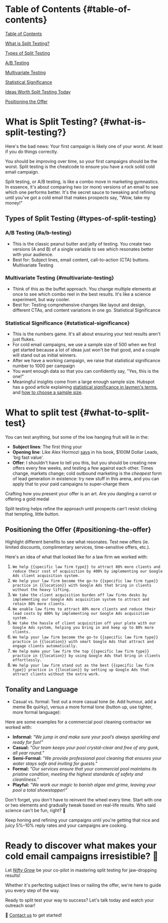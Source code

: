 # Table of Contents {#table-of-contents}

[Table of Contents](#table-of-contents)

[What is Split Testing?](#what-is-split-testing?)

[Types of Split Testing](#types-of-split-testing)

[A/B Testing](#a/b-testing)

[Multivariate Testing](#multivariate-testing)

[Statistical Significance](#statistical-significance)

[Ideas Worth Split Testing Today](#what-to-split-test)

[Positioning the Offer](#positioning-the-offer)

# What is Split Testing? {#what-is-split-testing?}

Here's the bad news: Your first campaign is likely one of your worst. At least if you do things correctly.

You should be improving over time, so your first campaigns should be the worst. Split testing is the cheatcode to ensure you have a rock solid cold email campaign.

Split testing, or A/B testing, is like a combo move in marketing gymnastics. In essence, it's about comparing two (or more) versions of an email to see which one performs better. It's the secret sauce to tweaking and refining until you've got a cold email that makes prospects say, "Wow, take my money!"

## Types of Split Testing {#types-of-split-testing}

### A/B Testing {#a/b-testing}

* This is the classic peanut butter and jelly of testing. You create two versions (A and B) of a single variable to see which resonates better with your audience.
* Best for: Subject lines, email content, call-to-action (CTA) buttons.
Multivariate Testing

### Multivariate Testing {#multivariate-testing}

* Think of this as the buffet approach. You change multiple elements at once to see which combo reel in the best results. It's like a science experiment, but way cooler.
* Best for: Testing comprehensive changes like layout and design, different CTAs, and content variations in one go.
Statistical Significance

### Statistical Significance {#statistical-significance}

* This is the numbers game. It's all about ensuring your test results aren't just flukes.
* For cold email campaigns, we use a sample size of 500 when we first get started because a lot of ideas just won't be that good, and a couple will stand out as initial winners.
* After we have a working campaign, we raise that statistical significance number to 1000 per campaign
* You want enough data so that you can confidently say, "Yes, this is the one!"
* Meaningful insights come from a large enough sample size. Hubspot has a good article explaining [statistical significance in laymen's terms](https://blog.hubspot.com/marketing/marketers-guide-understanding-statistical-significance), and [how to choose a sample size](https://tools4dev.org/resources/how-to-choose-a-sample-size/).

# What to split test {#what-to-split-test}

You can test anything, but some of the low hanging fruit will lie in the:

* **Subject lines**: The first thing your
* **Opening line**: Like Alex Hormozi [says](https://www.acquisition.com/training/leads7) in his book, $100M Dollar Leads, 'big fast value'.
* **Offer**: I shouldn't have to tell you this, but you should be creating new offers every few weeks, and testing a few against each other. Times change, markets change; cold outbound marketing is the _cheapest_ form of lead generation in existence: try new stuff in this arena, and you can apply that to your paid campaigns to super-charge them

Crafting how you present your offer is an art. Are you dangling a carrot or offering a gold medal

Split testing helps refine the approach until prospects can't resist clicking that tempting, little button.

## Positioning the Offer {#positioning-the-offer}

Highlight different benefits to see what resonates. Test new offers (ie. limited discounts, complimentary services, time-sensitive offers, etc.).

Here's an idea of what that looked like for a law firm we worked with:

1. `We help {{specific law firm type}} to attract 80% more clients and reduce their cost of acquisition by 400% by implementing our Google Ads client acquisition system.`
2. `We help your law firm become the go-to {{specific law firm type}} practice in {{location}} with Google Ads that bring in clients without the heavy lifting.`
3. `We take the client acquisition burden off law firms desks by implementing our Google Ads acquisition system to attract and retain 80% more clients.`
4. `We enable law firms to attract 80% more clients and reduce their lead costs by 400% by implementing our Google Ads acquisition system.`
5. `We take the hassle of client acquisition off your plate with our Google Ads system, helping you bring in and keep up to 80% more clients.`
6. `We help your law firm become the go-to {{specific law firm type}} practice in {{location}} with smart Google Ads that attract and engage clients automatically.`
7. `We help make your law firm the top {{specific law firm type}} practice in {{location}} by using Google Ads that bring in clients effortlessly.`
8. `We help your law firm stand out as the best {{specific law firm type}} practice in {{location}} by setting up Google Ads that attract clients without the extra work.`

## Tonality and Language

* Casual vs. formal: Test out a more casual tone (ie. Add humour, add a meme Be quirky), versus a more formal tone (button up, use tighter, more formal language):

Here are some examples for a commercial pool cleaning contractor we worked with:

* **Informal:** _"We jump in and make sure your pool’s always sparkling and ready for fun!"_
* **Casual:** _"Our team keeps your pool crystal-clear and free of any gunk, all year round."_
* **Semi-Formal:** _"We provide professional pool cleaning that ensures your water stays safe and inviting for guests."_
* **Formal:** _"Our services ensure that your commercial pool maintains its pristine condition, meeting the highest standards of safety and cleanliness."_
* **Playful:** _"We work our magic to banish algae and grime, leaving your pool a total showstopper!"_

Don't forget, you don't have to reinvent the wheel every time. Start with one or two elements and gradually tweak based on real-life results. Who said science can't be fun, right? 🚀

Keep honing and refining your campaigns until you're getting that nice and juicy 5%–10% reply rates and your campaigns are cooking.

# Ready to discover what makes your cold email campaigns irresistible? 🎯 

Let [_Nifty Grow_](https://niftygrow.com) be your co-pilot in mastering split testing for jaw-dropping results!

Whether it's perfecting subject lines or nailing the offer, we're here to guide you every step of the way.

Ready to split test your way to success? Let's talk today and watch your outreach soar! 

🚀 [Contact us](https://niftygrow.com) to get started!